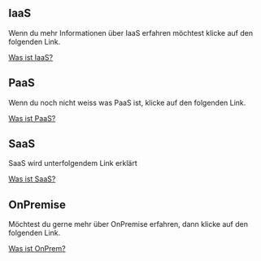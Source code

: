 <h2>IaaS</h2>

<p>Wenn du mehr Informationen über IaaS erfahren möchtest klicke auf den folgenden Link. </p>
<a href="https://github.com/1Jerome1/Modul-346/blob/main/IaaS.md"> Was ist IaaS? </a>
  

<h2>PaaS</h2>

<p>Wenn du noch nicht weiss was PaaS ist, klicke auf den folgenden Link.</p>
  <a href="https://github.com/1Jerome1/Modul-346/blob/main/PaaS.md" > Was ist PaaS? </a>

  
  <h2>SaaS</h2>
  <p>SaaS wird unterfolgendem Link erklärt</p>
  <a href="https://github.com/1Jerome1/Modul-346/blob/main/SaaS.md" > Was ist SaaS? </a>


<h2>OnPremise</h2>
<p>Möchtest du gerne mehr über OnPremise erfahren, dann klicke auf den folgenden Link.</p>
<a href="https://github.com/1Jerome1/Modul-346/blob/main/SaaS.md" > Was ist OnPrem? </a>
